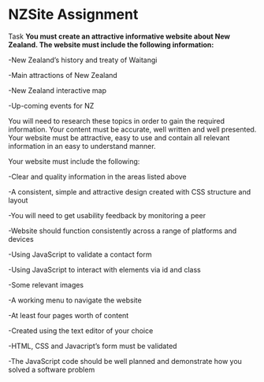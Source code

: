# NZSite Assignment

Task
**You must create an attractive informative website
about New Zealand. The website must include the
following information:**

-New Zealand’s history and treaty of Waitangi

-Main attractions of New Zealand

-New Zealand interactive map

-Up-coming events for NZ

You will need to research these topics in order to gain
the required information. Your content must be
accurate, well written and well presented.
Your website must be attractive, easy to use and
contain all relevant information in an easy to
understand manner.

Your website must include the following:

-Clear and quality information in the areas listed
above

-A consistent, simple and attractive design created
with CSS structure and layout

-You will need to get usability feedback by
monitoring a peer

-Website should function consistently across a
range of platforms and devices

-Using JavaScript to validate a contact form

-Using JavaScript to interact with elements via id
and class

-Some relevant images

-A working menu to navigate the website

-At least four pages worth of content

-Created using the text editor of your choice

-HTML, CSS and Javacript’s form must be validated

-The JavaScript code should be well planned and
demonstrate how you solved a software problem
